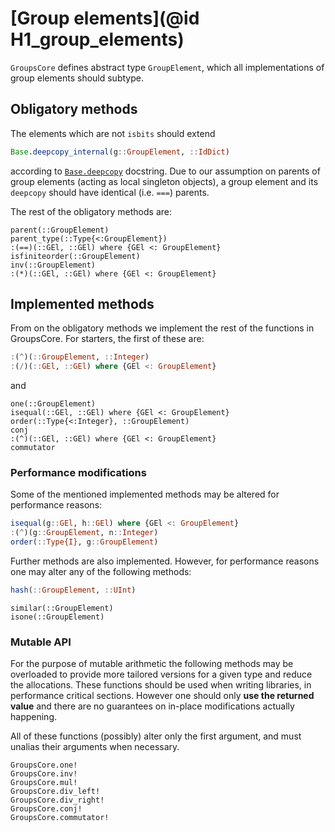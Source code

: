 # [Group elements](@id H1_group_elements)

`GroupsCore` defines abstract type `GroupElement`, which all implementations
of group elements should subtype.

## Obligatory methods

The elements which are not `isbits` should extend
```julia
Base.deepcopy_internal(g::GroupElement, ::IdDict)
```
according to
[`Base.deepcopy`](https://docs.julialang.org/en/v1/base/base/#Base.deepcopy)
docstring. Due to our assumption on parents of group elements (acting as local
singleton objects), a group element and its `deepcopy` should have identical
(i.e. `===`) parents.

The rest of the obligatory methods are:

```@docs
parent(::GroupElement)
parent_type(::Type{<:GroupElement})
:(==)(::GEl, ::GEl) where {GEl <: GroupElement}
isfiniteorder(::GroupElement)
inv(::GroupElement)
:(*)(::GEl, ::GEl) where {GEl <: GroupElement}
```

## Implemented methods

From on the obligatory methods we implement the rest of the functions in
GroupsCore. For starters, the first of these are:
```julia
:(^)(::GroupElement, ::Integer)
:(/)(::GEl, ::GEl) where {GEl <: GroupElement}
```
and
```@docs
one(::GroupElement)
isequal(::GEl, ::GEl) where {GEl <: GroupElement}
order(::Type{<:Integer}, ::GroupElement)
conj
:(^)(::GEl, ::GEl) where {GEl <: GroupElement}
commutator
```

### Performance modifications

Some of the mentioned implemented methods may be altered for performance
reasons:
```julia
isequal(g::GEl, h::GEl) where {GEl <: GroupElement}
:(^)(g::GroupElement, n::Integer)
order(::Type{I}, g::GroupElement)
```

Further methods are also implemented. However, for performance reasons one may
alter any of the following methods:

```julia
hash(::GroupElement, ::UInt)
```

```@docs
similar(::GroupElement)
isone(::GroupElement)
```

### Mutable API

For the purpose of mutable arithmetic the following methods may be overloaded
to provide more tailored versions for a given type and reduce the allocations.
These functions should be used when writing libraries, in performance critical
sections. However one should only **use the returned value** and there are no
guarantees on in-place modifications actually happening.

All of these functions (possibly) alter only the first argument, and must
unalias their arguments when necessary.

```@docs
GroupsCore.one!
GroupsCore.inv!
GroupsCore.mul!
GroupsCore.div_left!
GroupsCore.div_right!
GroupsCore.conj!
GroupsCore.commutator!
```
